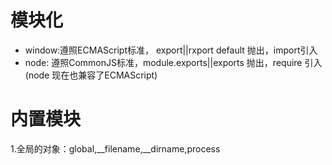 # 模块化
- window:遵照ECMAScript标准， export||rxport default 抛出，import引入
- node: 遵照CommonJS标准，module.exports||exports 抛出，require 引入
(node 现在也兼容了ECMAScript)

# 内置模块

1.全局的对象：global,__filename,__dirname,process